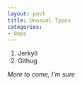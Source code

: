 ```yaml
---
layout: post
title: Unusual Typos
categories:
- Oops
---
```


1. Jerkyll
2. Githug

*More to come, I'm sure*
